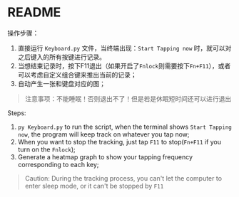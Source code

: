 # README

操作步骤：

1. 直接运行 `Keyboard.py` 文件，当终端出现：`Start Tapping now` 时，就可以对之后键入的所有按键进行记录。
2. 当想结束记录时，按下F11退出（如果开启了`Fnlock`则需要按下`Fn+F11`），或者可以考虑自定义组合键来推出当前的记录；
3. 自动产生一张和键盘对应的图；

> 注意事项：不能睡眠！否则退出不了！但是若是休眠短时间还可以进行退出



Steps:

1. `py Keyboard.py` to run the script, when the terminal shows `Start Tapping now`, the program will keep track on whatever you tap now;
2. When you want to stop the tracking, just tap `F11` to stop(`Fn+F11` if you turn on the `Fnlock`);
3. Generate a heatmap graph to show your tapping frequency corresponding to each key;

> Caution: During the tracking process, you can't let the computer to enter sleep mode, or it can't be stopped by `F11` 

